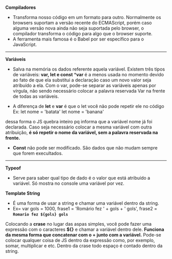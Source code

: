 **Compiladores**
- Transforma nosso código em um formato para outro. Normalmente os browsers suportam a versão recente do ECMAScript, porém caso alguma versão nova ainda não seja suportada pelo browser, o compilador transforma o código para algo que o browser suporte.
- A ferramenta mais famosa é o Babel por ser específico para o JavaScript.

______________________________________________________________________________________________________________________________________

**Variáveis**
- Salva na memória os dados referente aquela variável. Existem três tipos de variáveis: **var, let e const**
***var** é a menos usada no momento devido ao fato de que ela substitui a declaração caso um novo valor seja atribuído a ela.
Com o var, pode-se separar as variáveis apenas por vírgula, não sendo necessário colocar a palavra reservada Var na frente de todas as variáveis.

- A diferença de **let** e **var** é que o let você não pode repetir ele no código
Ex: let nome = 'batata'
    let nome = 'banana'

dessa forma o JS quebra inteiro pq informa que a variável nome já foi declarada. Caso seja necessário colocar a mesma variável com outra atribuição, **é só repetir o nome da variável, sem a palavra reservada na frente.**

- **Const** não pode ser modificado. São dados que não mudam sempre que forem execultados.
______________________________________________________________________________________________________________________________________

**Typeof**

- Serve para saber qual tipo de dado é o valor que está atribuído a variável. Só mostra no console uma variável por vez.

**Template String**

- É uma forma de usar a string e chamar uma variável dentro da string.
- Ex= var gols = 1000, frase1 = 'Romário fez ' + gols + ' gols', frase2 = **`Romario fez ${gols} gols`**

Colocando a **crase** no lugar das aspas simples, você pode fazer uma expressão com o caracteres **${}** e chamar a variável dentro dele. **Funciona da mesma forma que concatenar com o + junto com a variável.** Pode-se colocar qualquer coisa de JS dentro da expressão como, por exemplo, somar, multiplicar e etc.
Dentro da crase todo espaço é contado dentro da string.
